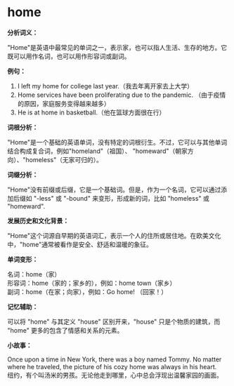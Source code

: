 # home

**分析词义：**

  

"Home"是英语中最常见的单词之一，表示家，也可以指人生活、生存的地方。它既可以用作名词，也可以用作形容词或副词。

  

**例句：**

  

1.  I left my home for college last year.（我去年离开家去上大学）
2.  Home services have been proliferating due to the pandemic. （由于疫情的原因，家庭服务变得越来越多）
3.  He is at home in basketball.（他在篮球方面很在行）

  

**词根分析：**

  

"Home"是一个基础的英语单词，没有特定的词根衍生。不过，它可以与其他单词结合构成复合词，例如"homeland"（祖国）、 "homeward"（朝家方向）、"homeless"（无家可归的）。

  

**词缀分析：**

  

"Home"没有前缀或后缀，它是一个基础词。但是，作为一个名词，它可以通过添加后缀如 "-less" 或 "-bound" 来变形，形成新的词，比如 "homeless" 或 "homeward".

  

**发展历史和文化背景：**

  

"Home"这个词源自早期的英语词汇，表示一个人的住所或居住地。在欧美文化中，"home"通常被看作是安全、舒适和温暖的象征。

  

**单词变形：**

  

名词：home（家）  
形容词：home（家的；家乡的），例如：home town（家乡）  
副词：home（在家；向家），例如：Go home! （回家！）

  

**记忆辅助：**

  

可以将 "home" 与其定义 "house" 区别开来，"house" 只是个物质的建筑，而 "home" 更多的包含了情感和关系的元素。

  

**小故事：**

  

Once upon a time in New York, there was a boy named Tommy. No matter where he traveled, the picture of his cozy home was always in his heart.  
纽约，有个叫汤米的男孩。无论他走到哪里，心中总会浮现出温馨家园的画面。
